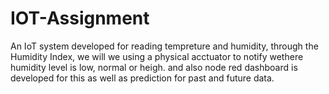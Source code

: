 # IOT-Assignment
An IoT system developed for reading tempreture and humidity, through the Humidity Index, we will we using a physical acctuator to notify wethere humidity level is low, normal or heigh. and also node red dashboard is developed for this as well as prediction for past and future data.
